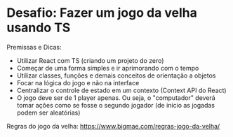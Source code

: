 # Desafio: Fazer um jogo da velha usando TS

Premissas e Dicas:

- Utilizar React com TS (criando um projeto do zero)
- Começar de uma forma simples e ir aprimorando com o tempo
- Utilizar classes, funções e demais conceitos de orientação a objetos
- Focar na lógica do jogo e não na interface
- Centralizar o controle de estado em um contexto (Context API do React)
- O jogo deve ser de 1 player apenas. Ou seja, o "computador" deverá tomar ações como se fosse o segundo jogador (de início as jogadas podem ser aleatórias)


Regras do jogo da velha: https://www.bigmae.com/regras-jogo-da-velha/
